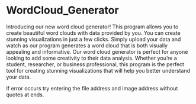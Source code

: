 # WordCloud_Generator
Introducing our new word cloud generator! This program allows you to create beautiful word clouds with data provided by you. You can create stunning visualizations in just a few clicks. Simply upload your data and watch as our program generates a word cloud that is both visually appealing and informative. Our word cloud generator is perfect for anyone looking to add some creativity to their data analysis. Whether you’re a student, researcher, or business professional, this program is the perfect tool for creating stunning visualizations that will help you better understand your data.

If error occurs try entering the file address and image address without quotes at ends.
